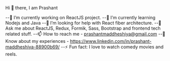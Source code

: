 Hi 👋 there, I am Prashant  


--🔭 I’m currently working on ReactJS project.
--🌱 I’m currently learning Nodejs and Java
--🤔 I’m looking for help with React fiber architecture.
--💬 Ask me about ReactJS, Redux, Formik, Sass, Bootstrap and frontend tech related stuff.
--📫 How to reach me - prashantmaddheshiya@gmail.com
--📄 Know about my experiences - https://www.linkedin.com/in/prashant-maddheshiya-88900b69/
--⚡ Fun fact: I love to watch comedy movies and reels.


